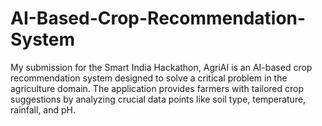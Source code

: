 # AI-Based-Crop-Recommendation-System
My submission for the Smart India Hackathon, AgriAI is an AI-based crop recommendation system designed to solve a critical problem in the agriculture domain. The application provides farmers with tailored crop suggestions by analyzing crucial data points like soil type, temperature, rainfall, and pH.
